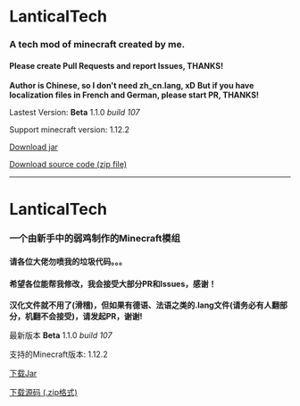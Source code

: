 # LanticalTech
### A tech mod of minecraft created by me.
#### Please create Pull Requests and report Issues, THANKS!
**Author is Chinese, so I don't need zh_cn.lang, xD**
**But if you have localization files in French and German, please start PR, THANKS!**

Lastest Version: **Beta** 1.1.0 *build 107*

Support minecraft version: 1.12.2

[Download jar](https://raw.githubusercontent.com/NyasRoryo/LanticalTech/master/LanticalTech-beta%201.1.0%20build%20107.jar)

[Download source code (zip file)](https://raw.githubusercontent.com/NyasRoryo/LanticalTech/master/src.zip)

-------------------------------------------------------------------

# LanticalTech
### 一个由新手中的弱鸡制作的Minecraft模组
#### 请各位大佬勿喷我的垃圾代码。。。
#### 希望各位能帮我修改，我会接受大部分PR和Issues，感谢！
**汉化文件就不用了(滑稽)，但如果有德语、法语之类的.lang文件(请务必有人翻部分，机翻不会接受)，请发起PR，谢谢!**

最新版本 **Beta** 1.1.0 *build 107*

支持的Minecraft版本: 1.12.2

[下载Jar](https://raw.githubusercontent.com/NyasRoryo/LanticalTech/master/LanticalTech-beta%201.1.0%20build%20107.jar)

[下载源码 (.zip格式)](https://raw.githubusercontent.com/NyasRoryo/LanticalTech/master/src.zip)
